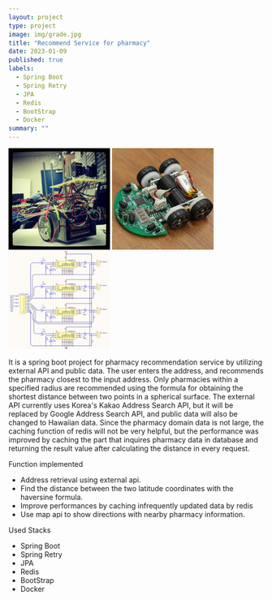 ```yaml
---
layout: project
type: project
image: img/grade.jpg
title: "Recommend Service for pharmacy"
date: 2023-01-09
published: true
labels:
  - Spring Boot
  - Spring Retry
  - JPA
  - Redis
  - BootStrap
  - Docker
summary: ""
---
```


<div class="text-center p-4">
  <img width="200px" src="../img/micromouse/micromouse-robot.png" class="img-thumbnail" >
  <img width="200px" src="../img/micromouse/micromouse-robot-2.jpg" class="img-thumbnail" >
  <img width="200px" src="../img/micromouse/micromouse-circuit.png" class="img-thumbnail" >
</div>

It is a spring boot project for pharmacy recommendation service by utilizing external API and public data. The user enters the address, and recommends the pharmacy closest to the input address. Only pharmacies within a specified radius are recommended using the formula for obtaining the shortest distance between two points in a spherical surface. The external API currently uses Korea's Kakao Address Search API, but it will be replaced by Google Address Search API, and public data will also be changed to Hawaiian data. Since the pharmacy domain data is not large, the caching function of redis will not be very helpful, but the performance was improved by caching the part that inquires pharmacy data in database and returning the result value after calculating the distance in every request.

Function implemented
- Address retrieval using external api.
- Find the distance between the two latitude coordinates with the haversine formula.
- Improve performances by caching infrequently updated data by redis
- Use map api to show directions with nearby pharmacy information.


Used Stacks
  - Spring Boot
  - Spring Retry
  - JPA
  - Redis
  - BootStrap
  - Docker





